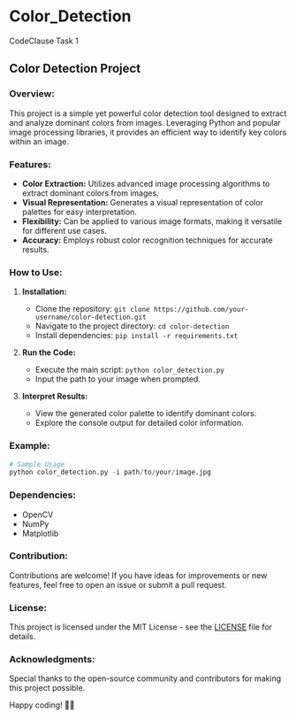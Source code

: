 # Color_Detection
CodeClause Task 1

## Color Detection Project

### Overview:
This project is a simple yet powerful color detection tool designed to extract and analyze dominant colors from images. Leveraging Python and popular image processing libraries, it provides an efficient way to identify key colors within an image.

### Features:
- **Color Extraction:** Utilizes advanced image processing algorithms to extract dominant colors from images.
- **Visual Representation:** Generates a visual representation of color palettes for easy interpretation.
- **Flexibility:** Can be applied to various image formats, making it versatile for different use cases.
- **Accuracy:** Employs robust color recognition techniques for accurate results.

### How to Use:
1. **Installation:**
    - Clone the repository: `git clone https://github.com/your-username/color-detection.git`
    - Navigate to the project directory: `cd color-detection`
    - Install dependencies: `pip install -r requirements.txt`

2. **Run the Code:**
    - Execute the main script: `python color_detection.py`
    - Input the path to your image when prompted.

3. **Interpret Results:**
    - View the generated color palette to identify dominant colors.
    - Explore the console output for detailed color information.

### Example:
```python
# Sample Usage
python color_detection.py -i path/to/your/image.jpg
```

### Dependencies:
- OpenCV
- NumPy
- Matplotlib

### Contribution:
Contributions are welcome! If you have ideas for improvements or new features, feel free to open an issue or submit a pull request.

### License:
This project is licensed under the MIT License - see the [LICENSE](LICENSE) file for details.

### Acknowledgments:
Special thanks to the open-source community and contributors for making this project possible.

Happy coding! 🌈🚀
